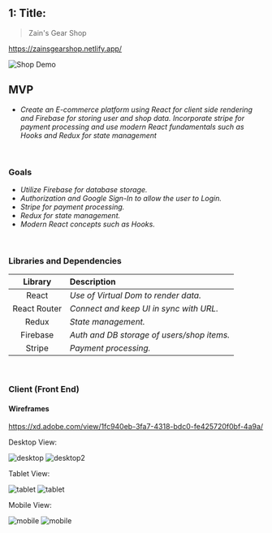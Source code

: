 ## 1: Title:

>Zain's Gear Shop

https://zainsgearshop.netlify.app/

![Shop Demo](gif/zains-shop.gif)
<br>
## MVP

- _Create an E-commerce platform using React for client side rendering and Firebase for storing user and shop data. Incorporate stripe for payment processing and use modern React fundamentals such as Hooks and Redux for state management_ 

<br>

### Goals
- _Utilize Firebase for database storage._
- _Authorization and Google Sign-In to allow the user to Login._
- _Stripe for payment processing._ 
- _Redux for state management._  
- _Modern React concepts such as Hooks._

<br>

### Libraries and Dependencies

> 

|     Library      | Description                                |
| :--------------: | :----------------------------------------- |
|      React       | _Use of Virtual Dom to render data._ |
|   React Router   | _Connect and keep UI in sync with URL._ |
|     Redux      | _State management._ |
|   Firebase  | _Auth and DB storage of users/shop items._ |
|      Stripe       | _Payment processing._ |


<br>

### Client (Front End)

#### Wireframes

https://xd.adobe.com/view/1fc940eb-3fa7-4318-bdc0-fe425720f0bf-4a9a/ 

Desktop View:

![desktop](https://i.imgur.com/L97pMNw.png)
![desktop2](https://i.imgur.com/EAf5F5D.png)

Tablet View:

![tablet](https://i.imgur.com/FLYdYY2.png)
![tablet](https://i.imgur.com/lVNar89.png)

Mobile View:

![mobile](https://i.imgur.com/6tNBgVR.png)
![mobile](https://i.imgur.com/X9dxY5y.png)


